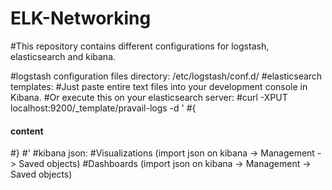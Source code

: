 # ELK-Networking
#This repository contains different configurations for logstash, elasticsearch and kibana.

#logstash configuration files directory: /etc/logstash/conf.d/
#elasticsearch templates: 
#Just paste entire text files into your development console in Kibana.
#Or execute this on your elasticsearch server:
#curl -XPUT localhost:9200/_template/pravail-logs -d '
#{
#### content ###
#}
#'
#kibana json: 
#Visualizations (import json on kibana -> Management -> Saved objects)
#Dashboards (import json on kibana -> Management -> Saved objects)
  
